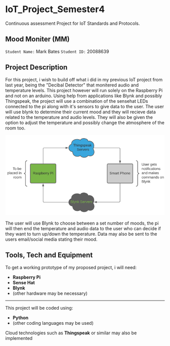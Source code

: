 # IoT_Project_Semester4
Continuous assessment Project for IoT Standards and Protocols.

## Mood Moniter (MM)
`Student Name:` Mark Bates
`Student ID:` 20088639

## Project Description

For this project, i wish to build off what i did in my previous IoT project from last year, being the "Decibal Detector" that monitered audio and temperature levels. This project however will run solely on the Raspberry Pi and not on an arduino. Using help from applications like Blynk and possibly Thingspeak, the project will use a combination of the sensehat LEDs connected to the pi along with it's sensors to give data to the user. The user will use blynk to determine their current mood and they will recieve data related to the temperature and audio levels. They will also be given the option to adjust the temperature and possibly change the atmosphere of the room too.

![](images/MoodMeterFlowchart.png)

The user will use Blynk to choose between a set number of moods, the pi will then end the temperature and audio data to the user who can decide if they want to turn up/down the temperature. Data may also be sent to the users email/social media stating their mood.

## Tools, Tech and Equipment
To get a working prototype of my proposed project, i will need:
- **Raspberry Pi**
- **Sense Hat**
- **Blynk**
- (other hardware may be necessary)

---

This project will be coded using:
- **Python**
- (other coding languages may be used)

Cloud technologies such as **Thingspeak** or similar may also be implemented
